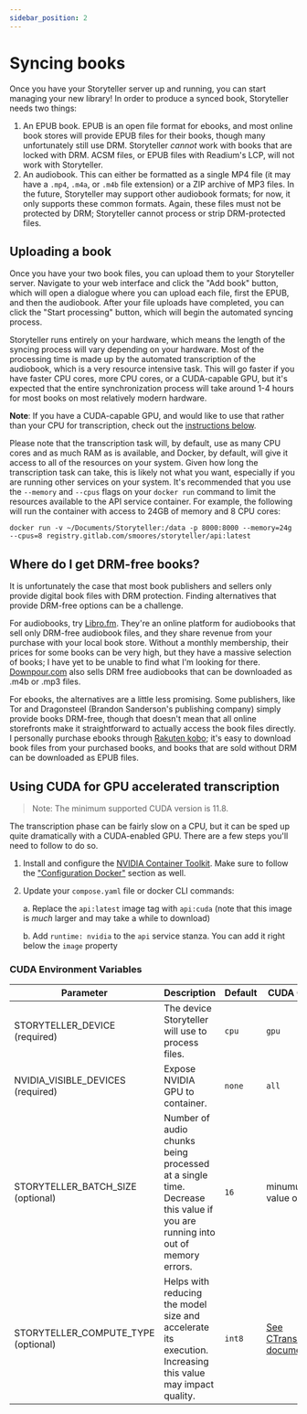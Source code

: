 ```yaml
---
sidebar_position: 2
---
```


# Syncing books

Once you have your Storyteller server up and running, you can start managing
your new library! In order to produce a synced book, Storyteller needs two
things:

1. An EPUB book. EPUB is an open file format for ebooks, and most online book
   stores will provide EPUB files for their books, though many unfortunately
   still use DRM. Storyteller _cannot_ work with books that are locked with DRM.
   ACSM files, or EPUB files with Readium's LCP, will not work with Storyteller.
2. An audiobook. This can either be formatted as a single MP4 file (it may have
   a `.mp4`, `.m4a`, or `.m4b` file extension) or a ZIP archive of MP3 files. In
   the future, Storyteller may support other audiobook formats; for now, it only
   supports these common formats. Again, these files must not be protected by
   DRM; Storyteller cannot process or strip DRM-protected files.

## Uploading a book

Once you have your two book files, you can upload them to your Storyteller
server. Navigate to your web interface and click the "Add book" button, which
will open a dialogue where you can upload each file, first the EPUB, and then
the audiobook. After your file uploads have completed, you can click the "Start
processing" button, which will begin the automated syncing process.

Storyteller runs entirely on your hardware, which means the length of the
syncing process will vary depending on your hardware. Most of the processing
time is made up by the automated transcription of the audiobook, which is a very
resource intensive task. This will go faster if you have faster CPU cores, more
CPU cores, or a CUDA-capable GPU, but it's expected that the entire
synchronization process will take around 1-4 hours for most books on most
relatively modern hardware.

**Note**: If you have a CUDA-capable GPU, and would like to use that rather than
your CPU for transcription, check out the
[instructions below](#using-cuda-for-gpu-accelerated-transcription).

Please note that the transcription task will, by default, use as many CPU cores
and as much RAM as is available, and Docker, by default, will give it access to
all of the resources on your system. Given how long the transcription task can
take, this is likely not what you want, especially if you are running other
services on your system. It's recommended that you use the `--memory` and
`--cpus` flags on your `docker run` command to limit the resources available to
the API service container. For example, the following will run the container
with access to 24GB of memory and 8 CPU cores:

```shell
docker run -v ~/Documents/Storyteller:/data -p 8000:8000 --memory=24g --cpus=8 registry.gitlab.com/smoores/storyteller/api:latest
```

## Where do I get DRM-free books?

It is unfortunately the case that most book publishers and sellers only provide
digital book files with DRM protection. Finding alternatives that provide
DRM-free options can be a challenge.

For audiobooks, try [Libro.fm](https://libro.fm/). They're an online platform
for audiobooks that sell only DRM-free audiobook files, and they share revenue
from your purchase with your local book store. Without a monthly membership,
their prices for some books can be very high, but they have a massive selection
of books; I have yet to be unable to find what I'm looking for there.
[Downpour.com](https://www.downpour.com/) also sells DRM free audiobooks that
can be downloaded as .m4b or .mp3 files.

For ebooks, the alternatives are a little less promising. Some publishers, like
Tor and Dragonsteel (Brandon Sanderson's publishing company) simply provide
books DRM-free, though that doesn't mean that all online storefronts make it
straightforward to actually access the book files directly. I personally
purchase ebooks through [Rakuten kobo](https://www.kobo.com/); it's easy to
download book files from your purchased books, and books that are sold without
DRM can be downloaded as EPUB files.

## Using CUDA for GPU accelerated transcription

> Note: The minimum supported CUDA version is 11.8.

The transcription phase can be fairly slow on a CPU, but it can be sped up quite
dramatically with a CUDA-enabled GPU. There are a few steps you'll need to
follow to do so.

1. Install and configure the
   [NVIDIA Container Toolkit](https://docs.nvidia.com/datacenter/cloud-native/container-toolkit/latest/install-guide.html).
   Make sure to follow the
   ["Configuration Docker"](https://docs.nvidia.com/datacenter/cloud-native/container-toolkit/latest/install-guide.html#configuring-docker)
   section as well.
2. Update your `compose.yaml` file or docker CLI commands:

   a. Replace the `api:latest` image tag with `api:cuda` (note that this image
   is _much_ larger and may take a while to download)

   b. Add `runtime: nvidia` to the `api` service stanza. You can add it right
   below the `image` property

### CUDA Environment Variables

| Parameter                           | Description                                                                                                                | Default | CUDA Options                                                                                                         |
| ----------------------------------- | -------------------------------------------------------------------------------------------------------------------------- | ------- | -------------------------------------------------------------------------------------------------------------------- |
| STORYTELLER_DEVICE (required)       | The device Storyteller will use to process files.                                                                          | `cpu`   | `gpu`                                                                                                                |
| NVIDIA_VISIBLE_DEVICES (required)   | Expose NVIDIA GPU to container.                                                                                            | `none`  | `all`                                                                                                                |
| STORYTELLER_BATCH_SIZE (optional)   | Number of audio chunks being processed at a single time. Decrease this value if you are running into out of memory errors. | `16`    | minumum value of `1`                                                                                                 |
| STORYTELLER_COMPUTE_TYPE (optional) | Helps with reducing the model size and accelerate its execution. Increasing this value may impact quality.                 | `int8`  | [See CTranslate2 documentation.](https://opennmt.net/CTranslate2/quantization.html#implicit-type-conversion-on-load) |
